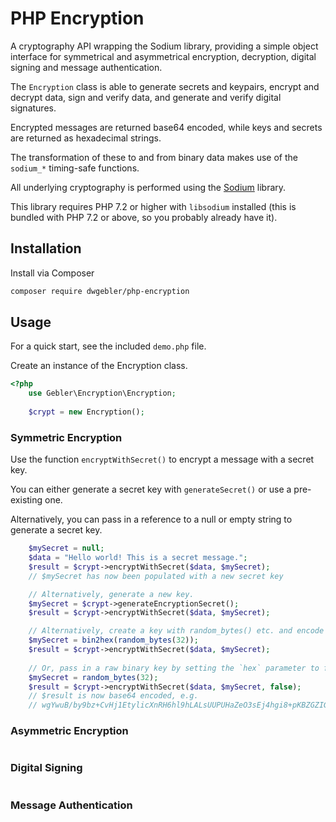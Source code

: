 # PHP Encryption
A cryptography API wrapping the Sodium library, providing a simple object interface for symmetrical and asymmetrical encryption, decryption, digital signing and message authentication.

The `Encryption` class is able to generate secrets and keypairs, encrypt and decrypt data, sign and verify data, and generate and verify digital signatures.

Encrypted messages are returned base64 encoded, while keys and secrets are returned as hexadecimal strings.

The transformation of these to and from binary data makes use of the `sodium_*` timing-safe functions.

All underlying cryptography is performed using the [Sodium](https://www.php.net/manual/en/book.sodium.php) library.

This library requires PHP 7.2 or higher with `libsodium` installed (this is bundled with PHP 7.2 or above, 
so you probably already have it).

## Installation

Install via Composer

```bash
composer require dwgebler/php-encryption
```

## Usage

For a quick start, see the included `demo.php` file.

Create an instance of the Encryption class.

```php
<?php
    use Gebler\Encryption\Encryption;
    
    $crypt = new Encryption();
```

### Symmetric Encryption

Use the function `encryptWithSecret()` to encrypt a message with a secret key.

You can either generate a secret key with `generateSecret()` or use a pre-existing one.

Alternatively, you can pass in a reference to a null or empty string to generate a secret key.

```php
    $mySecret = null;
    $data = "Hello world! This is a secret message.";
    $result = $crypt->encryptWithSecret($data, $mySecret);
    // $mySecret has now been populated with a new secret key

    // Alternatively, generate a new key.
    $mySecret = $crypt->generateEncryptionSecret();
    $result = $crypt->encryptWithSecret($data, $mySecret);

    // Alternatively, create a key with random_bytes() etc. and encode it as hex.
    $mySecret = bin2hex(random_bytes(32));
    $result = $crypt->encryptWithSecret($data, $mySecret);
    
    // Or, pass in a raw binary key by setting the `hex` parameter to false.
    $mySecret = random_bytes(32);
    $result = $crypt->encryptWithSecret($data, $mySecret, false);
    // $result is now base64 encoded, e.g.
    // wgYwuB/by9bz+CvHj1EtylicXnRH6hl9hLALsUUPUHaZeO3sEj4hgi8+pKBZGZIG6ueRKw3xpvrG8dRWU9OCn3aMtlwLz8aapUX/oK3L 
```

### Asymmetric Encryption

```php
```

### Digital Signing

```php
```

### Message Authentication

```php
```

